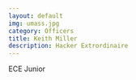 ```yaml
---
layout: default
img: umass.jpg
category: Officers
title: Keith Miller
description: Hacker Extrordinaire
---
```

 ECE Junior